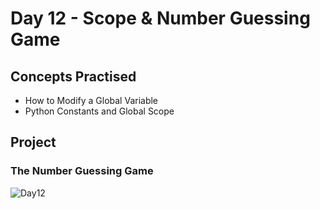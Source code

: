 # Day 12 - Scope & Number Guessing Game
## Concepts Practised
- How to Modify a Global Variable
- Python Constants and Global Scope
## Project
### The Number Guessing Game
![Day12](https://github.com/Nekembe-Boris/user-content/blob/main/100_days_gifs/day_13.gif)

